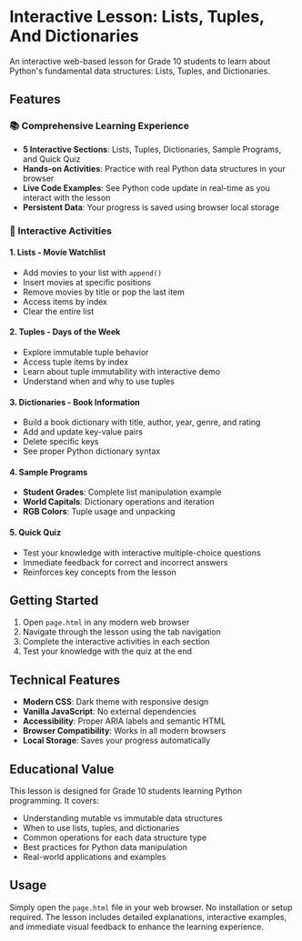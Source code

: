 # Interactive Lesson: Lists, Tuples, And Dictionaries

An interactive web-based lesson for Grade 10 students to learn about Python's fundamental data structures: Lists, Tuples, and Dictionaries.

## Features

### 📚 Comprehensive Learning Experience
- **5 Interactive Sections**: Lists, Tuples, Dictionaries, Sample Programs, and Quick Quiz
- **Hands-on Activities**: Practice with real Python data structures in your browser
- **Live Code Examples**: See Python code update in real-time as you interact with the lesson
- **Persistent Data**: Your progress is saved using browser local storage

### 🎯 Interactive Activities

#### 1. Lists - Movie Watchlist
- Add movies to your list with `append()`
- Insert movies at specific positions
- Remove movies by title or pop the last item
- Access items by index
- Clear the entire list

#### 2. Tuples - Days of the Week
- Explore immutable tuple behavior
- Access tuple items by index
- Learn about tuple immutability with interactive demo
- Understand when and why to use tuples

#### 3. Dictionaries - Book Information
- Build a book dictionary with title, author, year, genre, and rating
- Add and update key-value pairs
- Delete specific keys
- See proper Python dictionary syntax

#### 4. Sample Programs
- **Student Grades**: Complete list manipulation example
- **World Capitals**: Dictionary operations and iteration
- **RGB Colors**: Tuple usage and unpacking

#### 5. Quick Quiz
- Test your knowledge with interactive multiple-choice questions
- Immediate feedback for correct and incorrect answers
- Reinforces key concepts from the lesson

## Getting Started

1. Open `page.html` in any modern web browser
2. Navigate through the lesson using the tab navigation
3. Complete the interactive activities in each section
4. Test your knowledge with the quiz at the end

## Technical Features

- **Modern CSS**: Dark theme with responsive design
- **Vanilla JavaScript**: No external dependencies
- **Accessibility**: Proper ARIA labels and semantic HTML
- **Browser Compatibility**: Works in all modern browsers
- **Local Storage**: Saves your progress automatically

## Educational Value

This lesson is designed for Grade 10 students learning Python programming. It covers:

- Understanding mutable vs immutable data structures
- When to use lists, tuples, and dictionaries
- Common operations for each data structure type
- Best practices for Python data manipulation
- Real-world applications and examples

## Usage

Simply open the `page.html` file in your web browser. No installation or setup required. The lesson includes detailed explanations, interactive examples, and immediate visual feedback to enhance the learning experience.